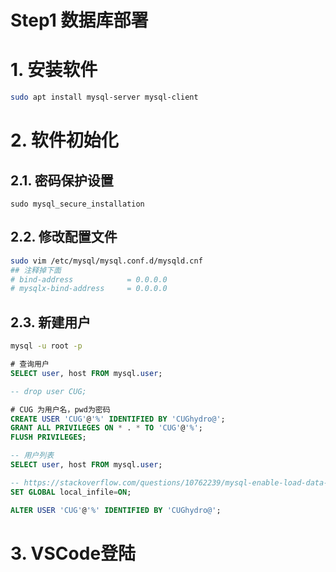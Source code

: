 <h1>Step1 数据库部署</h1>

# 1. 安装软件

```bash
sudo apt install mysql-server mysql-client
```

# 2. 软件初始化

## 2.1. 密码保护设置

```
sudo mysql_secure_installation
```

## 2.2. 修改配置文件

```bash
sudo vim /etc/mysql/mysql.conf.d/mysqld.cnf
## 注释掉下面
# bind-address            = 0.0.0.0
# mysqlx-bind-address     = 0.0.0.0
```

<!-- # sudo ufw allow 3306
# sudo ufw enable -->

<!-- ## 2.3. 设置密码 -->

<!-- ```bash
# ALTER USER 'root'@'localhost' IDENTIFIED BY '新密码';
ALTER USER 'kong'@'%' IDENTIFIED BY '';
FLUSH PRIVILEGES;
``` -->

## 2.3. 新建用户

```bash
mysql -u root -p
```

```SQL
# 查询用户
SELECT user, host FROM mysql.user;

-- drop user CUG; 

# CUG 为用户名，pwd为密码
CREATE USER 'CUG'@'%' IDENTIFIED BY 'CUGhydro@';
GRANT ALL PRIVILEGES ON * . * TO 'CUG'@'%';
FLUSH PRIVILEGES;

-- 用户列表
SELECT user, host FROM mysql.user;

-- https://stackoverflow.com/questions/10762239/mysql-enable-load-data-local-infile
SET GLOBAL local_infile=ON;

ALTER USER 'CUG'@'%' IDENTIFIED BY 'CUGhydro@';
```

# 3. VSCode登陆
